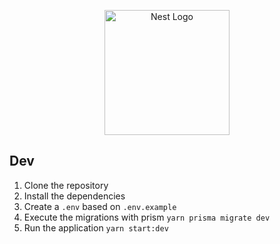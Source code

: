 <p align="center">
  <a href="http://nestjs.com/" target="blank"><img src="https://nestjs.com/img/logo-small.svg" width="200" alt="Nest Logo" /></a>
</p>

## Dev

1. Clone the repository
2. Install the dependencies
3. Create a `.env` based on `.env.example`
4. Execute the migrations with prism `yarn prisma migrate dev`
5. Run the application `yarn start:dev`
